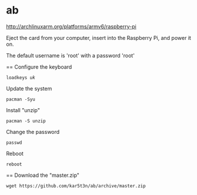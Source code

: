 ab
==
http://archlinuxarm.org/platforms/armv6/raspberry-pi

Eject the card from your computer, insert into the Raspberry Pi, and power it on.

The default username is 'root' with a password 'root'

==
Configure the keyboard
<pre><code>loadkeys <i>uk</i></code></pre>
Update the system
<pre><code>pacman -Syu</code></pre>
Install "unzip"
<pre><code>pacman -S unzip</code></pre>
Change the password
<pre><code>passwd</code></pre>
Reboot
<pre><code>reboot</code></pre>
==
Download the "master.zip"
<pre><code>wget https://github.com/kar5t3n/ab/archive/master.zip</code></pre>
